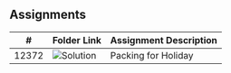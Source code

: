 ## Assignments

|   #   | Folder Link                                                                                    | Assignment Description |
| :---: | ---------------------------------------------------------------------------------------------- | ---------------------- |
| 12372 | ![Solution](https://github.com/ejackson007/4883-Prog-Techniques/tree/master/Assignments/12372) | Packing for Holiday    |

